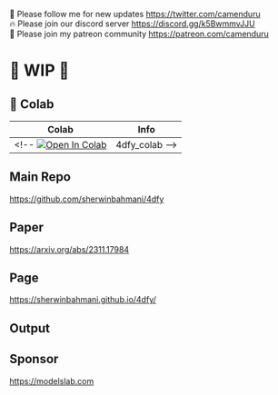 🐣 Please follow me for new updates https://twitter.com/camenduru <br />
🔥 Please join our discord server https://discord.gg/k5BwmmvJJU <br />
🥳 Please join my patreon community https://patreon.com/camenduru <br />

# 🚦 WIP 🚦

## 🦒 Colab

| Colab | Info
| --- | --- |
<!-- [![Open In Colab](https://colab.research.google.com/assets/colab-badge.svg)](https://colab.research.google.com/github/camenduru/4dfy-colab/blob/main/4dfy_colab.ipynb) | 4dfy_colab -->

## Main Repo
https://github.com/sherwinbahmani/4dfy  <br />

## Paper
https://arxiv.org/abs/2311.17984

## Page
https://sherwinbahmani.github.io/4dfy/

## Output

## Sponsor
https://modelslab.com
